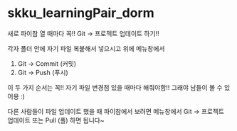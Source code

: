 # skku_learningPair_dorm

새로 파이참 열 때마다 꼭!!
Git -> 프로젝트 업데이트 하기!!

각자 폴더 안에 자기 파일 복붙해서 넣으시고
위에 메뉴창에서
1) Git -> Commit (커밋)
2) Git -> Push (푸시)

이 두 가지 순서는 꼭!! 자기 파일 변경점 있을 때마다 해줘야함!! 
그래야 남들이 볼 수 있어용 :)

다른 사람들이 파일 업데이트 했을 때 파이참에서 보려면
메뉴창에서 Git -> 프로젝트 업데이트 또는 Pull (풀)
하면 됩니다~
